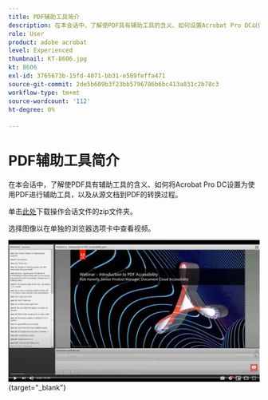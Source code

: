 ```yaml
---
title: PDF辅助工具简介
description: 在本会话中，了解使PDF具有辅助工具的含义、如何设置Acrobat Pro DC以使PDF具有辅助工具，以及从源文档到PDF的转换过程
role: User
product: adobe acrobat
level: Experienced
thumbnail: KT-8606.jpg
kt: 8606
exl-id: 3765673b-15fd-4071-bb31-e589feffa471
source-git-commit: 2de5b609b3f23bb5796786b6bc413a831c2b78c3
workflow-type: tm+mt
source-wordcount: '112'
ht-degree: 0%

---
```


# PDF辅助工具简介

在本会话中，了解使PDF具有辅助工具的含义、如何将Acrobat Pro DC设置为使用PDF进行辅助工具，以及从源文档到PDF的转换过程。

单击[此处](../assets/accessibilitysession1.zip)下载操作会话文件的zip文件夹。

选择图像以在单独的浏览器选项卡中查看视频。

[![会话1视频](../assets/Accessibilitysession1_YT.png)](https://www.youtube.com/embed/DaadHIWHgzU){target=&quot;_blank&quot;}
